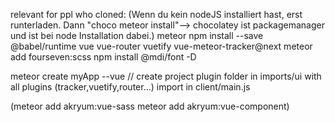 relevant for ppl who cloned: 
(Wenn du kein nodeJS installiert hast, erst runterladen. Dann "choco meteor install"--> chocolatey ist packagemanager und ist bei node Installation dabei.)
meteor npm install --save @babel/runtime vue vue-router vuetify vue-meteor-tracker@next 
meteor add fourseven:scss
npm install @mdi/font -D

meteor create myApp --vue // create project
plugin folder in imports/ui with all plugins (tracker,vuetify,router...)
import in client/main.js

(meteor add akryum:vue-sass
meteor add akryum:vue-component)




